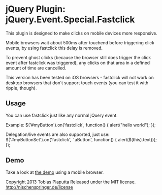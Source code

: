 # jQuery Plugin: jQuery.Event.Special.Fastclick

This plugin is designed to make clicks on mobile devices more responsive.

Mobile browsers wait about 500ms after touchend before triggering click events, by using fastclick this delay is removed.

To prevent ghost clicks (because the browser still does trigger the click event after fastclick was triggered), any clicks on that area in a defined amount of time are cancelled.

This version has been tested on iOS browsers - fastclick will not work on desktop browsers that don't support touch events (you can test it with ripple, though).

## Usage

You can use fastclick just like any normal jQuery event.

Example: $('#myButton').on('fastclick', function() { alert("hello world"); });

Delegation/live events are also supported, just use: $('#myButtonSet').on('fastclick', '.aButton', function() { alert($(this).text()); });

## Demo

Take a look at [the demo](http://n13r.de/jquery/fastclick/demo.html) using a mobile browser.

Copyright 2013 Tobias Plaputta
Released under the MIT license.
http://nischenspringer.de/license